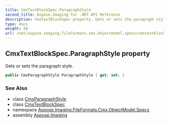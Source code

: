 ```yaml
---
title: CmxTextBlockSpec.ParagraphStyle
second_title: Aspose.Imaging for .NET API Reference
description: CmxTextBlockSpec property. Gets or sets the paragraph style
type: docs
weight: 50
url: /net/aspose.imaging.fileformats.cmx.objectmodel.specs/cmxtextblockspec/paragraphstyle/
---
```

## CmxTextBlockSpec.ParagraphStyle property

Gets or sets the paragraph style.

```csharp
public CmxParagraphStyle ParagraphStyle { get; set; }
```

### See Also

* class [CmxParagraphStyle](../../../aspose.imaging.fileformats.cmx.objectmodel.styles/cmxparagraphstyle/)
* class [CmxTextBlockSpec](../)
* namespace [Aspose.Imaging.FileFormats.Cmx.ObjectModel.Specs](../../cmxtextblockspec/)
* assembly [Aspose.Imaging](../../../)


